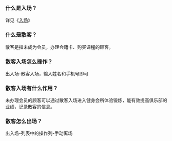 ### 什么是入场？

详见《[入场](https://alanfit.github.io/AlanHelpDoc/阿懒工作室版本/基本概念/入场)》

### 什么是散客？

散客是指未成为会员，办理会籍卡、购买课程的顾客。

### 散客入场怎么操作？

出入场-散客入场，输入姓名和手机号即可

### 散客入场有什么作用？

未办理会员的顾客可以通过散客入场进入健身会所体验锻炼，能有效提高俱乐部的业绩，记录散客的信息。

### 散客怎么出场？

出入场-列表中的操作列-手动离场

